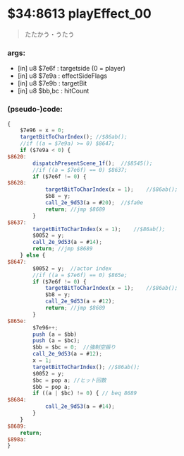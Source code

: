 ﻿
# $34:8613 playEffect_00



>たたかう・うたう


### args:
+ [in] u8 $7e6f : targetside (0 = player)
+ [in] u8 $7e9a : effectSideFlags
+ [in] u8 $7e9b : targetBit
+ [in] u8 $bb,bc : hitCount

### (pseudo-)code:
```js
{
	$7e96 = x = 0;
	targetBitToCharIndex();	//$86ab();
	//if ((a = $7e9a) >= 0) $8647;
	if ($7e9a < 0) {
$8620:
		dispatchPresentScene_1f();	//$8545();
		//if ((a = $7e6f) == 0) $8637;
		if ($7e6f != 0) {
$8628:
			targetBitToCharIndex(x = 1);	//$86ab();
			$b8 = y;
			call_2e_9d53(a = #20);	//$fa0e
			return;	//jmp $8689
		}
$8637:
		targetBitToCharIndex(x = 1);	//$86ab();
		$0052 = y;
		call_2e_9d53(a = #14);
		return;	//jmp $8689
	} else {
$8647:
		$0052 = y;	//actor index
		//if ((a = $7e6f) == 0) $865e;
		if ($7e6f != 0) {
			targetBitToCharIndex(x = 1);	//$86ab();
			$b8 = y;
			call_2e_9d53(a = #12);
			return;	//jmp $8689
		}
$865e:
		$7e96++;
		push (a = $bb)
		push (a = $bc);
		$bb = $bc = 0;	//強制空振り
		call_2e_9d53(a = #12);
		x = 1;
		targetBitToCharIndex();	//$86ab();
		$0052 = y;
		$bc = pop a; //ヒット回数
		$bb = pop a;
		if ((a | $bc) != 0) { // beq 8689
$8684:
			call_2e_9d53(a = #14);
		}
	}
$8689:
	return;
$898a:
}
```



